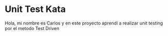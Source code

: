 # Unit Test Kata

Hola, mi nombre es Carlos y en este proyecto aprendí a realizar unit testing por el metodo Test Driven 

